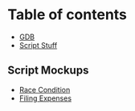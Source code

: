 # Table of contents

* [GDB](README.md)
* [Script Stuff](<README (1).md>)

## Script Mockups

* [Race Condition](the-formal-stuff/requesting-time-off.md)
* [Filing Expenses](the-formal-stuff/filing-expenses.md)
